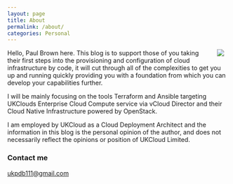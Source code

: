 ```yaml
---
layout: page
title: About
permalink: /about/
categories: Personal
---
```

Hello, Paul Brown here. <img align="right" src="https://raw.githubusercontent.com/ukpdb111/ukpdb111.github.io/master/images/profile3.jpg" hspace="10"> 
This blog is to support those of you taking their first steps into the provisioning and configuration of cloud infrastructure by code, it will cut through all of the complexities to get you up and running quickly providing you with a foundation from which you can develop your capabilities further.

I will be mainly focusing on the tools Terraform and Ansible targeting UKClouds Enterprise Cloud Compute service via vCloud Director and their Cloud Native Infrastructure powered by OpenStack.

I am employed by UKCloud as a Cloud Deployment Architect and the information in this blog is the personal opinion of the author, and does not necessarily reflect the opinions or position of UKCloud Limited. 

### Contact me

[ukpdb111@gmail.com](mailto:ukpdb111@gmail.com)

